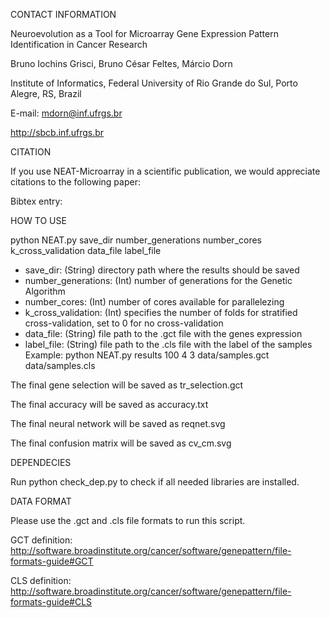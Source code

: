 CONTACT INFORMATION

Neuroevolution as a Tool for Microarray Gene Expression Pattern Identification in Cancer Research

Bruno Iochins Grisci, Bruno César Feltes, Márcio Dorn

Institute of Informatics, Federal University of Rio Grande do Sul, Porto Alegre, RS, Brazil

E-mail: mdorn@inf.ufrgs.br

http://sbcb.inf.ufrgs.br

CITATION

If you use NEAT-Microarray in a scientific publication, we would appreciate citations to the following paper:

Bibtex entry:


HOW TO USE

python NEAT.py save_dir number_generations number_cores k_cross_validation data_file label_file

- save_dir: (String) directory path where the results should be saved
- number_generations: (Int) number of generations for the Genetic Algorithm
- number_cores: (Int) number of cores available for parallelezing
- k_cross_validation: (Int) specifies the number of folds for stratified cross-validation, set to 0 for no cross-validation
- data_file: (String) file path to the .gct file with the genes expression
- label_file: (String) file path to the .cls file with the label of the samples   
Example: python NEAT.py results 100 4 3 data/samples.gct data/samples.cls


The final gene selection will be saved as tr_selection.gct

The final accuracy will be saved as accuracy.txt

The final neural network will be saved as reqnet.svg

The final confusion matrix will be saved as cv_cm.svg

DEPENDECIES

Run python check_dep.py to check if all needed libraries are installed.

DATA FORMAT

Please use the .gct and .cls file formats to run this script.

GCT definition: http://software.broadinstitute.org/cancer/software/genepattern/file-formats-guide#GCT

CLS definition: http://software.broadinstitute.org/cancer/software/genepattern/file-formats-guide#CLS
